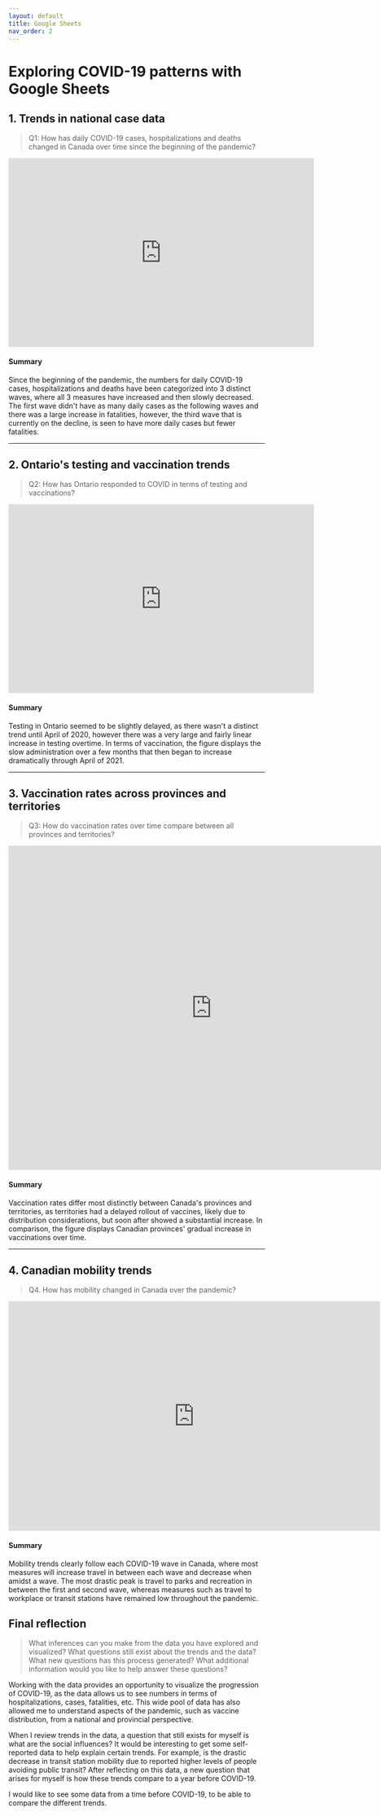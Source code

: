 ```yaml
---
layout: default
title: Google Sheets
nav_order: 2
---
```


# Exploring COVID-19 patterns with Google Sheets

## 1. Trends in national case data
> Q1: How has daily COVID-19 cases, hospitalizations and deaths changed in Canada over time since the beginning of the pandemic?

<!-- Paste your embed code for your figure below-->

<iframe width="600" height="371" seamless frameborder="0" scrolling="no" src="https://docs.google.com/spreadsheets/d/e/2PACX-1vRimCGY4h1gHjrhLyWN4bxRFomOAW7mp8SbqEUacmT80ziPKprRU6CvGcxqfOokO0XocNxAo1SliP1w/pubchart?oid=2033623512&amp;format=interactive"></iframe>

#### Summary
<!-- Write a 2-sentence summary of the trends shown in the figure embedded above-->

Since the beginning of the pandemic, the numbers for daily COVID-19 cases, hospitalizations and deaths have been categorized into 3 distinct waves, where all 3 measures have increased and then slowly decreased. The first wave didn't have as many daily cases as the following waves and there was a large increase in fatalities, however, the third wave that is currently on the decline, is seen to have more daily cases but fewer fatalities. 

---

## 2. Ontario's testing and vaccination trends 
> Q2: How has Ontario responded to COVID in terms of testing and vaccinations? 

<!-- Paste your embed code for your figure below-->

<iframe width="600" height="371" seamless frameborder="0" scrolling="no" src="https://docs.google.com/spreadsheets/d/e/2PACX-1vRimCGY4h1gHjrhLyWN4bxRFomOAW7mp8SbqEUacmT80ziPKprRU6CvGcxqfOokO0XocNxAo1SliP1w/pubchart?oid=532483847&amp;format=interactive"></iframe>

#### Summary
<!-- Write a 2-sentence summary of the trends shown in the figure embedded above-->

Testing in Ontario seemed to be slightly delayed, as there wasn't a distinct trend until April of 2020, however there was a very large and fairly linear increase in testing overtime. In terms of vaccination, the figure displays the slow administration over a few months that then began to increase dramatically through April of 2021. 

---

## 3. Vaccination rates across provinces and territories
> Q3: How do vaccination rates over time compare between all provinces and territories? 

<!-- Paste your embed code for your figure below-->

<iframe width="798" height="637" seamless frameborder="0" scrolling="no" src="https://docs.google.com/spreadsheets/d/e/2PACX-1vRimCGY4h1gHjrhLyWN4bxRFomOAW7mp8SbqEUacmT80ziPKprRU6CvGcxqfOokO0XocNxAo1SliP1w/pubchart?oid=1930956236&amp;format=interactive"></iframe>

#### Summary
<!-- Write a 2-sentence summary of the trends shown in the figure embedded above-->

Vaccination rates differ most distinctly between Canada's provinces and territories, as territories had a delayed rollout of vaccines, likely due to distribution considerations, but soon after showed a substantial increase. In comparison, the figure displays Canadian provinces' gradual increase in vaccinations over time. 

---

## 4. Canadian mobility trends 
> Q4. How has mobility changed in Canada over the pandemic?

<!-- Paste your embed code for your figure below-->

<iframe width="730" height="451" seamless frameborder="0" scrolling="no" src="https://docs.google.com/spreadsheets/d/e/2PACX-1vSfC5TAp3N0G_Pv_UsjenSJQL1tYcq60TS57dyZd6HAYixgBRFrI993zb8Th0zrdUNOJP4JmuzKlrvr/pubchart?oid=260790820&amp;format=interactive"></iframe>

#### Summary
<!-- Write a 2-sentence summary of the trends shown in the figure embedded above-->

Mobility trends clearly follow each COVID-19 wave in Canada, where most measures will increase travel in between each wave and decrease when amidst a wave. The most drastic peak is travel to parks and recreation in between the first and second wave, whereas measures such as travel to workplace or transit stations have remained low throughout the pandemic. 

## Final reflection
> What inferences can you make from the data you have explored and visualized? 
> What questions still exist about the trends and the data? What new questions has this process generated? 
> What additional information would you like to help answer these questions? 

<!-- Write a short response below-->

Working with the data provides an opportunity to visualize the progression of COVID-19, as the data allows us to see numbers in terms of hospitalizations, cases, fatalities, etc. This wide pool of data has also allowed me to understand aspects of the pandemic, such as vaccine distribution, from a national and provincial perspective.

When I review trends in the data, a question that still exists for myself is what are the social influences? It would be interesting to get some self-reported data to help explain certain trends. For example, is the drastic decrease in transit station mobility due to reported higher levels of people avoiding public transit? After reflecting on this data, a new question that arises for myself is how these trends compare to a year before COVID-19.

I would like to see some data from a time before COVID-19, to be able to compare the different trends. 
